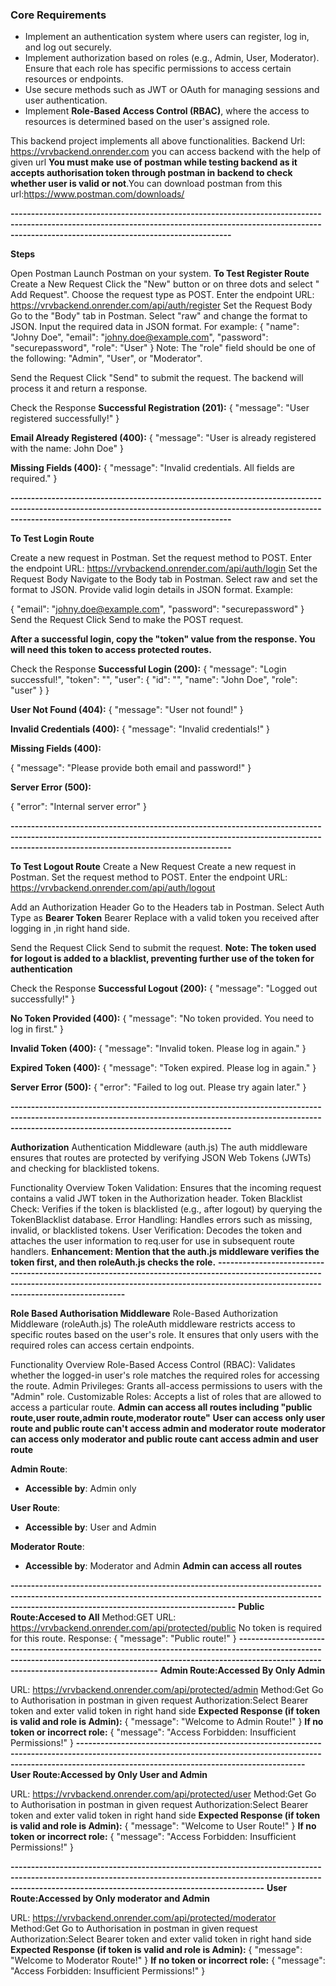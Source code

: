 ### **Core Requirements**

- Implement an authentication system where users can register, log in, and log out securely.
- Implement authorization based on roles (e.g., Admin, User, Moderator). Ensure that each role has specific permissions to access certain resources or endpoints.
- Use secure methods such as JWT or OAuth for managing sessions and user authentication.
- Implement **Role-Based Access Control (RBAC)**, where the access to resources is determined based on the user's assigned role.

This backend project implements all above functionalities.
Backend Url: https://vrvbackend.onrender.com
you can access backend with the help of given url
**You must make use of postman while testing backend as it accepts authorisation token through postman in backend to check whether user is valid or not**.You can download postman from this url:https://www.postman.com/downloads/

**--------------------------------------------------------------------------------------------------------------------------------------------------------------------------------------------------------------**

**Steps**

Open Postman
Launch Postman on your system.
**To Test Register Route**
Create a New Request
Click the "New" button or on three dots and select " Add Request".
Choose the request type as POST.
Enter the endpoint URL:  https://vrvbackend.onrender.com/api/auth/register
Set the Request Body
Go to the "Body" tab in Postman.
Select "raw" and change the format to JSON.
Input the required data in JSON format. For example:
{
  "name": "Johny Doe",
  "email": "johny.doe@example.com",
  "password": "securepassword",
  "role": "User"
}
Note: The "role" field should be one of the following: "Admin", "User", or "Moderator".

Send the Request
Click "Send" to submit the request. The backend will process it and return a response.

Check the Response
**Successful Registration (201):**
{
  "message": "User registered successfully!"
}

**Email Already Registered (400):**
{
  "message": "User is already registered with the name: John Doe"
}

**Missing Fields (400):**
{
  "message": "Invalid credentials. All fields are required."
}


**--------------------------------------------------------------------------------------------------------------------------------------------------------------------------------------------------------------**

**To Test Login Route**

Create a new request in Postman.
Set the request method to POST.
Enter the endpoint URL: https://vrvbackend.onrender.com/api/auth/login
Set the Request Body
Navigate to the Body tab in Postman.
Select raw and set the format to JSON.
Provide valid login details in JSON format. Example:

{
  "email": "johny.doe@example.com",
  "password": "securepassword"
}
Send the Request
Click Send to make the POST request.

**After a successful login, copy the "token" value from the response. You will need this token to access protected routes.**

Check the Response
**Successful Login (200):**
{
  "message": "Login successful!",
  "token": "<JWT token>",
  "user": {
    "id": "<user ID>",
    "name": "John Doe",
    "role": "user"
  }
}

**User Not Found (404):**
{
  "message": "User not found!"
}

**Invalid Credentials (400):**
{
  "message": "Invalid credentials!"
}

**Missing Fields (400):**

{
  "message": "Please provide both email and password!"
}

**Server Error (500):**

{
  "error": "Internal server error"
}

**--------------------------------------------------------------------------------------------------------------------------------------------------------------------------------------------------------------**

**To Test Logout Route**
Create a New Request
Create a new request in Postman.
Set the request method to POST.
Enter the endpoint URL: https://vrvbackend.onrender.com/api/auth/logout

Add an Authorization Header
Go to the Headers tab in Postman.
Select Auth Type as **Bearer Token**
Bearer <your JWT token>
Replace <your JWT token> with a valid token you received after logging in ,in right hand side.

Send the Request
Click Send to submit the request.
**Note: The token used for logout is added to a blacklist, preventing further use of the token for authentication**

Check the Response
**Successful Logout (200):**
{
  "message": "Logged out successfully!"
}

**No Token Provided (400):**
{
  "message": "No token provided. You need to log in first."
}

**Invalid Token (400):**
{
  "message": "Invalid token. Please log in again."
}

**Expired Token (400):**
{
  "message": "Token expired. Please log in again."
}

**Server Error (500):**
{
  "error": "Failed to log out. Please try again later."
}

**--------------------------------------------------------------------------------------------------------------------------------------------------------------------------------------------------------------**

**Authorization**
Authentication Middleware (auth.js)
The auth middleware ensures that routes are protected by verifying JSON Web Tokens (JWTs) and checking for blacklisted tokens.

Functionality Overview
Token Validation: Ensures that the incoming request contains a valid JWT token in the Authorization header.
Token Blacklist Check: Verifies if the token is blacklisted (e.g., after logout) by querying the TokenBlacklist database.
Error Handling: Handles errors such as missing, invalid, or blacklisted tokens.
User Verification: Decodes the token and attaches the user information to req.user for use in subsequent route handlers.
**Enhancement: Mention that the auth.js middleware verifies the token first, and then roleAuth.js checks the role.**
**--------------------------------------------------------------------------------------------------------------------------------------------------------------------------------------------------------------**

**Role Based Authorisation Middleware**
Role-Based Authorization Middleware (roleAuth.js)
The roleAuth middleware restricts access to specific routes based on the user's role. It ensures that only users with the required roles can access certain endpoints.

Functionality Overview
Role-Based Access Control (RBAC): Validates whether the logged-in user's role matches the required roles for accessing the route.
Admin Privileges: Grants all-access permissions to users with the "Admin" role.
Customizable Roles: Accepts a list of roles that are allowed to access a particular route.
**Admin can access all routes including "public route,user route,admin route,moderator route"**
**User can access only user route and public route can't access admin and moderator route**
**moderator can access only moderator and public route cant access admin and user route**


**Admin Route**:
- **Accessible by**: Admin only

**User Route**:
- **Accessible by**: User and Admin

**Moderator Route**:
- **Accessible by**: Moderator and Admin
**Admin can access all routes**

**---------------------------------------------------------------------------------------------------------------------------------------------------------------------------------------------------------------**
**Public Route:Accesed to All**
Method:GET
URL: https://vrvbackend.onrender.com/api/protected/public
No token is required for this route.
Response:
{
  "message": "Public route!"
}
**-----------------------------------------------------------------------------------------------------------------------------------------------------------------------------------------------------------------**
**Admin Route:Accessed By Only Admin**

URL: https://vrvbackend.onrender.com/api/protected/admin
Method:Get
Go to Authorisation in postman in given request
Authorization:Select Bearer token and exter valid token in right hand side
**Expected Response (if token is valid and role is Admin):**
{
  "message": "Welcome to Admin Route!"
}
**If no token or incorrect role:**
{
  "message": "Access Forbidden: Insufficient Permissions!"
}
**----------------------------------------------------------------------------------------------------------------------------------------------------------------------------------------------------------------**
**User Route:Accessed by Only User and Admin**

URL: https://vrvbackend.onrender.com/api/protected/user
Method:Get
Go to Authorisation in postman in given request
Authorization:Select Bearer token and exter valid token in right hand side
**Expected Response (if token is valid and role is Admin):**
{
  "message": "Welcome to User Route!"
}
**If no token or incorrect role:**
{
  "message": "Access Forbidden: Insufficient Permissions!"
}

**----------------------------------------------------------------------------------------------------------------------------------------------------------------------------------------------------------------------**
**User Route:Accessed by Only moderator and Admin**

URL: https://vrvbackend.onrender.com/api/protected/moderator
Method:Get
Go to Authorisation in postman in given request
Authorization:Select Bearer token and exter valid token in right hand side
**Expected Response (if token is valid and role is Admin):**
{
  "message": "Welcome to Moderator Route!"
}
**If no token or incorrect role:**
{
  "message": "Access Forbidden: Insufficient Permissions!"
}
